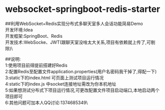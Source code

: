 # websocket-springboot-redis-starter
##利用WebSocket+Redis实现分布式多聊天室多人会话功能简易Demo\
开发环境:Idea\
开发框架:SpringBoot、Redis\
开发技术:WebSocke、JWT(跟聊天室没啥太大关系,项目有依赖就上传了,可剔除)\
	
##说明:\
1:使用项目前得提前搭建好Redis\
2:配置Redis至配置文件application.properties(用户名密码我干掉了,得配一下)\
3:static下的index.html 可页面上测试项目运行情况\
4:static下的index.js 中socket连接地址需改为你本机地址\
5:如果想测试分布式下项目运行情况,可更改配置文件项目启动端口,本地启动两个项目即可\
6:其他问题可加本人QQ讨论:1374685349\
